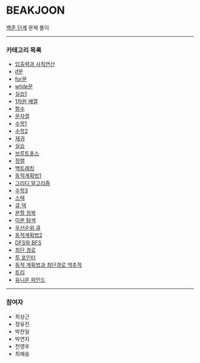 # BEAKJOON
[백준 단계](https://www.acmicpc.net/step) 문제 풀이

---

### 카테고리 목록

- [입출력과 사칙연산](https://github.com/StudyForCoding/BEAKJOON/tree/master/01_IO_Operation/README.md)
- [if문](https://github.com/StudyForCoding/BEAKJOON/tree/master/02_If/README.md)
- [for문](https://github.com/StudyForCoding/BEAKJOON/tree/master/03_For/README.md)
- [while문](https://github.com/StudyForCoding/BEAKJOON/tree/master/04_While/README.md) 
- [실습1](https://github.com/StudyForCoding/BEAKJOON/tree/master/05_Practice1/README.md)
- [1차원 배열](https://github.com/StudyForCoding/BEAKJOON/tree/master/06_Array1D/README.md)
- [함수](https://github.com/StudyForCoding/BEAKJOON/tree/master/07_Function/README.md)
- [문자열](https://github.com/StudyForCoding/BEAKJOON/tree/master/08_String/README.md)
- [수학1](https://github.com/StudyForCoding/BEAKJOON/tree/master/09_Math1/README.md)
- [수학2](https://github.com/StudyForCoding/BEAKJOON/tree/master/10_Math2/README.md)
- [재귀](https://github.com/StudyForCoding/BEAKJOON/tree/master/11_Recursion/README.md)
- [실습](https://github.com/StudyForCoding/BEAKJOON/tree/master/12_Practice2/README.md)
- [브루트포스](https://github.com/StudyForCoding/BEAKJOON/tree/master/13_BruteForce/README.md)
- [정렬](https://github.com/StudyForCoding/BEAKJOON/tree/master/14_Sort/README.md)
- [백트래킹](https://github.com/StudyForCoding/BEAKJOON/tree/master/15_Backtracking/README.md)
- [동적계획법1](https://github.com/StudyForCoding/BEAKJOON/tree/master/16_DynamicProgramming1/README.md)
- [그리디 알고리즘](https://github.com/StudyForCoding/BEAKJOON/tree/master/17_Greedy/README.md)
- [수학3](https://github.com/StudyForCoding/BEAKJOON/tree/master/18_Math3/README.md)
- [스택](https://github.com/StudyForCoding/BEAKJOON/tree/master/19_Stack/README.md)
- [큐,덱](https://github.com/StudyForCoding/BEAKJOON/tree/master/20_Queue/README.md)
- [분할 정복](https://github.com/StudyForCoding/BEAKJOON/tree/master/21_DivdeConquer/README.md)
- [이분 탐색](https://github.com/StudyForCoding/BEAKJOON/tree/master/22_BinarySearch/README.md)
- [우선순위 큐](https://github.com/StudyForCoding/BEAKJOON/tree/master/23_PriorityQueue/README.md)
- [동적계획법2](https://github.com/StudyForCoding/BEAKJOON/tree/master/24_DynamicProgramming2/README.md)
- [DFS와 BFS](https://github.com/StudyForCoding/BEAKJOON/tree/master/25_DFSBFS/README.md)
- [최단 경로](https://github.com/StudyForCoding/BEAKJOON/tree/master/26_ShortestPath/README.md)
- [투 포인터](https://github.com/StudyForCoding/BEAKJOON/tree/master/27_TwoPointer/README.md)
- [동적 계획법과 최단경로 역추적](https://github.com/StudyForCoding/BEAKJOON/tree/master/28_DPandSPB/README.md)
- [트리](https://github.com/StudyForCoding/BEAKJOON/tree/master/29_Tree/README.md)
- [유니온 파인드](https://github.com/StudyForCoding/BEAKJOON//master/30_UnionFind/README.md)

---

### 참여자

- 최상근
- 정유진
- 박찬일
- 박연지
- 전영우
- 최예송